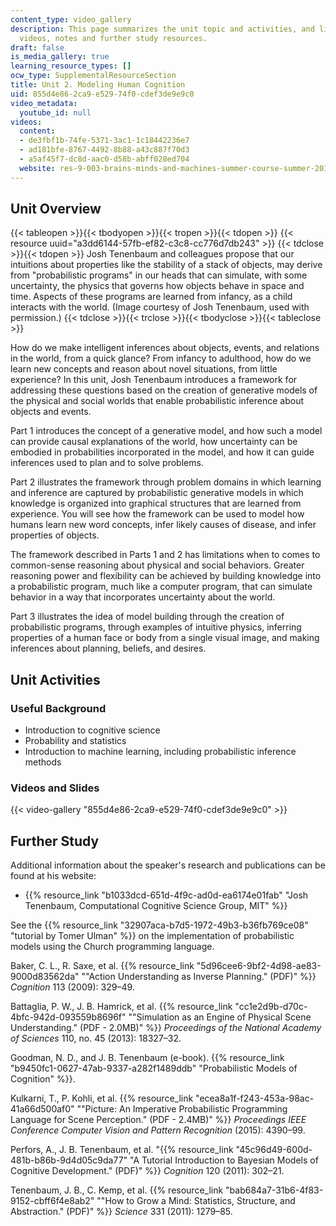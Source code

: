 ```yaml
---
content_type: video_gallery
description: This page summarizes the unit topic and activities, and links to lecture
  videos, notes and further study resources.
draft: false
is_media_gallery: true
learning_resource_types: []
ocw_type: SupplementalResourceSection
title: Unit 2. Modeling Human Cognition
uid: 855d4e86-2ca9-e529-74f0-cdef3de9e9c0
video_metadata:
  youtube_id: null
videos:
  content:
  - de3fbf1b-74fe-5371-3ac1-1c18442236e7
  - ad181bfe-8767-4492-8b88-a43c887f70d3
  - a5af45f7-dc8d-aac0-d58b-abff028ed704
  website: res-9-003-brains-minds-and-machines-summer-course-summer-2015
---
```

## Unit Overview

{{< tableopen >}}{{< tbodyopen >}}{{< tropen >}}{{< tdopen >}}
{{< resource uuid="a3dd6144-57fb-ef82-c3c8-cc776d7db243" >}}
{{< tdclose >}}{{< tdopen >}}
Josh Tenenbaum and colleagues propose that our intuitions about properties like the stability of a stack of objects, may derive from "probabilistic programs" in our heads that can simulate, with some uncertainty, the physics that governs how objects behave in space and time. Aspects of these programs are learned from infancy, as a child interacts with the world. (Image courtesy of Josh Tenenbaum, used with permission.)
{{< tdclose >}}{{< trclose >}}{{< tbodyclose >}}{{< tableclose >}}

How do we make intelligent inferences about objects, events, and relations in the world, from a quick glance? From infancy to adulthood, how do we learn new concepts and reason about novel situations, from little experience? In this unit, Josh Tenenbaum introduces a framework for addressing these questions based on the creation of generative models of the physical and social worlds that enable probabilistic inference about objects and events.

Part 1 introduces the concept of a generative model, and how such a model can provide causal explanations of the world, how uncertainty can be embodied in probabilities incorporated in the model, and how it can guide inferences used to plan and to solve problems.

Part 2 illustrates the framework through problem domains in which learning and inference are captured by probabilistic generative models in which knowledge is organized into graphical structures that are learned from experience. You will see how the framework can be used to model how humans learn new word concepts, infer likely causes of disease, and infer properties of objects.

The framework described in Parts 1 and 2 has limitations when to comes to common-sense reasoning about physical and social behaviors. Greater reasoning power and flexibility can be achieved by building knowledge into a probabilistic program, much like a computer program, that can simulate behavior in a way that incorporates uncertainty about the world.

Part 3 illustrates the idea of model building through the creation of probabilistic programs, through examples of intuitive physics, inferring properties of a human face or body from a single visual image, and making inferences about planning, beliefs, and desires.

## Unit Activities

### Useful Background

- Introduction to cognitive science
- Probability and statistics
- Introduction to machine learning, including probabilistic inference methods

### Videos and Slides

{{< video-gallery "855d4e86-2ca9-e529-74f0-cdef3de9e9c0" >}}

## Further Study

Additional information about the speaker's research and publications can be found at his website:

- {{% resource_link "b1033dcd-651d-4f9c-ad0d-ea6174e01fab" "Josh Tenenbaum, Computational Cognitive Science Group, MIT" %}}

See the {{% resource_link "32907aca-b7d5-1972-49b3-b36fb769ce08" "tutorial by Tomer Ulman" %}} on the implementation of probabilistic models using the Church programming language.

Baker, C. L., R. Saxe, et al. {{% resource_link "5d96cee6-9bf2-4d98-ae83-9000d83562da" "\"Action Understanding as Inverse Planning.\" (PDF)" %}} *Cognition* 113 (2009): 329–49.

Battaglia, P. W., J. B. Hamrick, et al. {{% resource_link "cc1e2d9b-d70c-4bfc-942d-093559b8696f" "\"Simulation as an Engine of Physical Scene Understanding.\" (PDF - 2.0MB)" %}} *Proceedings of the National Academy of Sciences* 110, no. 45 (2013): 18327–32.

Goodman, N. D., and J. B. Tenenbaum (e-book). {{% resource_link "b9450fc1-0627-47ab-9337-a282f1489ddb" "Probabilistic Models of Cognition" %}}.

Kulkarni, T., P. Kohli, et al. {{% resource_link "ecea8a1f-f243-453a-98ac-41a66d500af0" "\"Picture: An Imperative Probabilistic Programming Language for Scene Perception.\" (PDF - 2.4MB)" %}} *Proceedings IEEE Conference Computer Vision and Pattern Recognition* (2015): 4390–99.

Perfors, A., J. B. Tenenbaum, et al. "{{% resource_link "45c96d49-600d-481b-b86b-9d4d05c9da77" "A Tutorial Introduction to Bayesian Models of Cognitive Development.\" (PDF)" %}} *Cognition* 120 (2011): 302–21.

Tenenbaum, J. B., C. Kemp, et al. {{% resource_link "bab684a7-31b6-4f83-9152-cbff6f4e8ab2" "\"How to Grow a Mind: Statistics, Structure, and Abstraction.\" (PDF)" %}} *Science* 331 (2011): 1279–85.